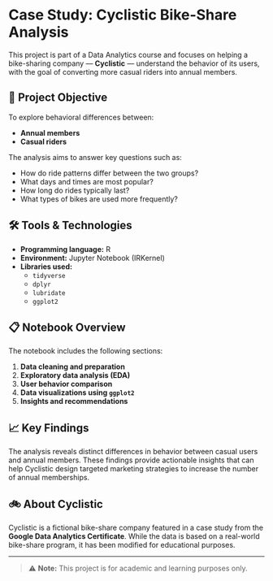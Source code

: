 # Case Study: Cyclistic Bike-Share Analysis

This project is part of a Data Analytics course and focuses on helping a bike-sharing company — **Cyclistic** — understand the behavior of its users, with the goal of converting more casual riders into annual members.

## 🎯 Project Objective

To explore behavioral differences between:
- **Annual members**
- **Casual riders**

The analysis aims to answer key questions such as:
- How do ride patterns differ between the two groups?
- What days and times are most popular?
- How long do rides typically last?
- What types of bikes are used more frequently?

## 🛠️ Tools & Technologies

- **Programming language:** R
- **Environment:** Jupyter Notebook (IRKernel)
- **Libraries used:**
  - `tidyverse`
  - `dplyr`
  - `lubridate`
  - `ggplot2`

## 📋 Notebook Overview

The notebook includes the following sections:
1. **Data cleaning and preparation**
2. **Exploratory data analysis (EDA)**
3. **User behavior comparison**
4. **Data visualizations using `ggplot2`**
5. **Insights and recommendations**

## 📈 Key Findings

The analysis reveals distinct differences in behavior between casual users and annual members. These findings provide actionable insights that can help Cyclistic design targeted marketing strategies to increase the number of annual memberships.

## 🚲 About Cyclistic

Cyclistic is a fictional bike-share company featured in a case study from the **Google Data Analytics Certificate**. While the data is based on a real-world bike-share program, it has been modified for educational purposes.

---

> ⚠️ **Note:** This project is for academic and learning purposes only.
